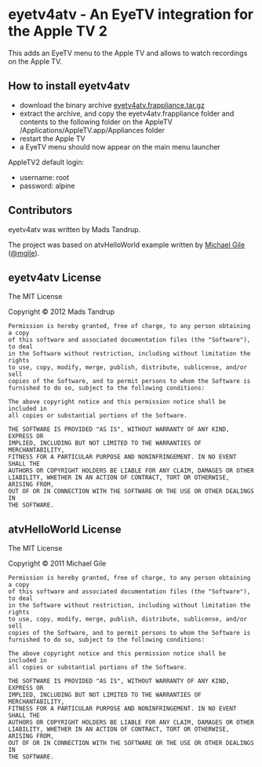eyetv4atv - An EyeTV integration for the Apple TV 2
=====================================

This adds an EyeTV menu to the Apple TV and allows to watch recordings on the Apple TV.

How to install eyetv4atv
---------------------------

- download the binary archive [eyetv4atv.frappliance.tar.gz](https://github.com/downloads/tandrup/eyetv4atv/eyetv4atv.frappliance.tar.gz)
- extract the archive, and copy the eyetv4atv.frappliance folder and contents to the following folder on the AppleTV
/Applications/AppleTV.app/Appliances folder
- restart the Apple TV
- a EyeTV menu should now appear on the main menu launcher

AppleTV2 default login: 
- username: root
- password: alpine

Contributors
------------

eyetv4atv was written by Mads Tandrup.

The project was based on atvHelloWorld example written by [Michael Gile](http://mgile.com) ([@mgile](http://twitter.com/mgile)).

eyetv4atv License
-------
   The MIT License

   Copyright &copy; 2012 Mads Tandrup
	
	Permission is hereby granted, free of charge, to any person obtaining a copy
	of this software and associated documentation files (the "Software"), to deal
	in the Software without restriction, including without limitation the rights
	to use, copy, modify, merge, publish, distribute, sublicense, and/or sell
	copies of the Software, and to permit persons to whom the Software is
	furnished to do so, subject to the following conditions:
	
	The above copyright notice and this permission notice shall be included in
	all copies or substantial portions of the Software.
	
	THE SOFTWARE IS PROVIDED "AS IS", WITHOUT WARRANTY OF ANY KIND, EXPRESS OR
	IMPLIED, INCLUDING BUT NOT LIMITED TO THE WARRANTIES OF MERCHANTABILITY,
	FITNESS FOR A PARTICULAR PURPOSE AND NONINFRINGEMENT. IN NO EVENT SHALL THE
	AUTHORS OR COPYRIGHT HOLDERS BE LIABLE FOR ANY CLAIM, DAMAGES OR OTHER
	LIABILITY, WHETHER IN AN ACTION OF CONTRACT, TORT OR OTHERWISE, ARISING FROM,
	OUT OF OR IN CONNECTION WITH THE SOFTWARE OR THE USE OR OTHER DEALINGS IN
	THE SOFTWARE.

atvHelloWorld License
-------
   The MIT License

   Copyright &copy; 2011 Michael Gile
	
	Permission is hereby granted, free of charge, to any person obtaining a copy
	of this software and associated documentation files (the "Software"), to deal
	in the Software without restriction, including without limitation the rights
	to use, copy, modify, merge, publish, distribute, sublicense, and/or sell
	copies of the Software, and to permit persons to whom the Software is
	furnished to do so, subject to the following conditions:
	
	The above copyright notice and this permission notice shall be included in
	all copies or substantial portions of the Software.
	
	THE SOFTWARE IS PROVIDED "AS IS", WITHOUT WARRANTY OF ANY KIND, EXPRESS OR
	IMPLIED, INCLUDING BUT NOT LIMITED TO THE WARRANTIES OF MERCHANTABILITY,
	FITNESS FOR A PARTICULAR PURPOSE AND NONINFRINGEMENT. IN NO EVENT SHALL THE
	AUTHORS OR COPYRIGHT HOLDERS BE LIABLE FOR ANY CLAIM, DAMAGES OR OTHER
	LIABILITY, WHETHER IN AN ACTION OF CONTRACT, TORT OR OTHERWISE, ARISING FROM,
	OUT OF OR IN CONNECTION WITH THE SOFTWARE OR THE USE OR OTHER DEALINGS IN
	THE SOFTWARE.